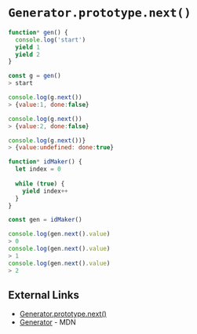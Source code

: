 # `Generator.prototype.next()`

```js
function* gen() {
  console.log('start')
  yield 1
  yield 2
}

const g = gen()
> start

console.log(g.next())
> {value:1, done:false}

console.log(g.next())
> {value:2, done:false}

console.log(g.next())}
> {value:undefined: done:true}
```

```js
function* idMaker() {
  let index = 0
  
  while (true) {
    yield index++
  }
}

const gen = idMaker()

console.log(gen.next().value)
> 0
console.log(gen.next().value)
> 1
console.log(gen.next().value)
> 2
```


## External Links
- [Generator.prototype.next()](https://developer.mozilla.org/ja/docs/Web/JavaScript/Reference/Global_Objects/Generator/next)
- [Generator](https://developer.mozilla.org/en/docs/Web/JavaScript/Reference/Global_Objects/Generator) - MDN
